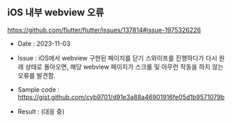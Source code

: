 ## iOS 내부 webview 오류

https://github.com/flutter/flutter/issues/137814#issue-1975326226

- Date : 2023-11-03

- Issue : iOS에서 webview 구현된 페이지를 닫기 스와이프를 진행하다가 다시 원래 상태로 돌아오면, 해당 webview 페이지가 스크롤 및 아무런 작동을 하지 않는 오류를 발견함.

- Sample code : https://gist.github.com/cyb9701/d91e3a88a46901916fe05d1b9571079b

- Result : (대응 중)
